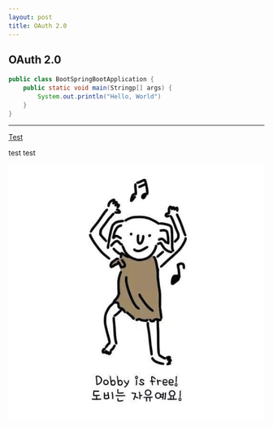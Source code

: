 ```yaml
---
layout: post
title: OAuth 2.0
---
```

## OAuth 2.0

```java
public class BootSpringBootApplication {
    public static void main(Stringp[] args) {
        System.out.println("Hello, World")
    }
}
```

-----------------

[Test](http://google.com)

test   test

<img src="/assets/images/profile_photo.jpg"></img>

